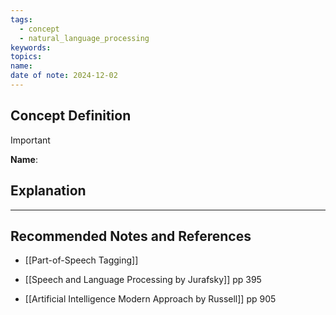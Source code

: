 ```yaml
---
tags:
  - concept
  - natural_language_processing
keywords: 
topics: 
name: 
date of note: 2024-12-02
---
```


## Concept Definition

>[!important]
>**Name**: 



## Explanation





-----------
##  Recommended Notes and References


- [[Part-of-Speech Tagging]]


- [[Speech and Language Processing by Jurafsky]] pp 395
- [[Artificial Intelligence Modern Approach by Russell]] pp 905